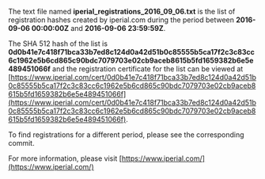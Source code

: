 The text file named **iperial_registrations_2016_09_06.txt** is the list of registration hashes created by iperial.com during the period between **2016-09-06 00:00:00Z** and **2016-09-06 23:59:59Z**.

The SHA 512 hash of the list is **0d0b41e7c418f71bca33b7ed8c124d0a42d51b0c85555b5ca17f2c3c83cc6c1962e5b6cd865c90bdc7079703e02cb9aceb8615b5fd1659382b6e5e489451066f** and the registration certificate for the list can be viewed at [https://www.iperial.com/cert/0d0b41e7c418f71bca33b7ed8c124d0a42d51b0c85555b5ca17f2c3c83cc6c1962e5b6cd865c90bdc7079703e02cb9aceb8615b5fd1659382b6e5e489451066f](https://www.iperial.com/cert/0d0b41e7c418f71bca33b7ed8c124d0a42d51b0c85555b5ca17f2c3c83cc6c1962e5b6cd865c90bdc7079703e02cb9aceb8615b5fd1659382b6e5e489451066f).

To find registrations for a different period, please see the corresponding commit.

For more information, please visit [https://www.iperial.com/](https://www.iperial.com/)
